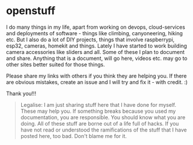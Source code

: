 # openstuff
I do many things in my life, apart from working on devops, cloud-services and deployments of software - things like climbing, canyoneering, hiking etc. But I also do a lot of DIY projects, things that involve raspberrypi, esp32, cameras, homekit and things. Lately I have started to work building camera accessories like sliders and all. Some of these I plan to document and share. Anything that is a document, will go here, videos etc. may go to other sites better suited for those things.

Please share my links with others if you think they are helping you. If there are obvious mistakes, create an issue and I will try and fix it - with credit. :)

Thank you!!!

>Legalise:
I am just sharing stuff here that I have done for myself. These may help you. If something breaks because you used my documentation, you are responsible. You should know what you are doing. All of these stuff are borne out of a life full of hacks. If you have not read or understood the ramifications of the stuff that I have posted here, too bad. Don't blame me for it.
